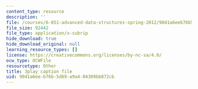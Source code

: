 ```yaml
---
content_type: resource
description: ''
file: /courses/6-851-advanced-data-structures-spring-2012/9041a6eeb76b5d69a9a404309bb872cb_XZLN6NxEQWo.vtt
file_size: 92442
file_type: application/x-subrip
hide_download: true
hide_download_original: null
learning_resource_types: []
license: https://creativecommons.org/licenses/by-nc-sa/4.0/
ocw_type: OCWFile
resourcetype: Other
title: 3play caption file
uid: 9041a6ee-b76b-5d69-a9a4-04309bb872cb
---
```

